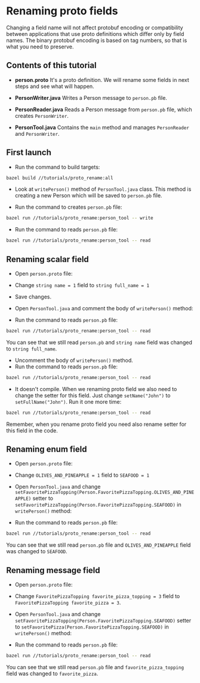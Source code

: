 # Renaming proto fields

Changing a field name will not affect protobuf encoding or 
compatibility between applications that use proto definitions 
which differ only by field names.
The binary protobuf encoding is based on tag numbers, so that 
is what you need to preserve.
 
## Contents of this tutorial  
- **person.proto** 
It's a proto definition. 
We will rename some fields in next steps and see what will happen.

    <walkthrough-editor-open-file 
	    filePath="startup-os/tutorials/proto_rename/person.proto" 
	    text="person.proto">
    </walkthrough-editor-open-file>

- **PersonWriter.java** 
Writes a Person message to `person.pb` file.

    <walkthrough-editor-open-file 
	    filePath="startup-os/tutorials/proto_rename/PersonWriter.java" 
	    text="PersonWriter.java">
    </walkthrough-editor-open-file>

- **PersonReader.java** 
Reads a Person message from `person.pb` file, which creates `PersonWriter`.

    <walkthrough-editor-open-file 
	    filePath="startup-os/tutorials/proto_rename/PersonReader.java" 
	    text="PersonReader.java">
    </walkthrough-editor-open-file>

- **PersonTool.java** 
Contains the `main` method and manages `PersonReader` and `PersonWriter`.

    <walkthrough-editor-open-file 
	    filePath="startup-os/tutorials/proto_rename/PersonTool.java" 
	    text="PersonTool.java">
    </walkthrough-editor-open-file>

## First launch
- Run the command to build targets:
```bash
bazel build //tutorials/proto_rename:all
```
- Look at `writePerson()` method of `PersonTool.java` class. 
This method is creating a new Person which will be saved to `person.pb` file.

    <walkthrough-editor-open-file 
	    filePath="startup-os/tutorials/proto_rename/PersonTool.java" 
	    text="PersonTool.java">
    </walkthrough-editor-open-file>
 
- Run the command to creates `person.pb` file:
```bash
bazel run //tutorials/proto_rename:person_tool -- write
```
- Run the command to reads `person.pb` file:
```bash
bazel run //tutorials/proto_rename:person_tool -- read
```

## Renaming scalar field
- Open `person.proto` file:

    <walkthrough-editor-open-file 
	    filePath="startup-os/tutorials/proto_rename/person.proto" 
	    text="person.proto">
    </walkthrough-editor-open-file>

- Change `string name = 1` field to `string full_name = 1`
- Save changes.
- Open `PersonTool.java` and comment the body of `writePerson()` method:

    <walkthrough-editor-open-file 
	    filePath="startup-os/tutorials/proto_rename/PersonTool.java" 
	    text="PersonTool.java">
    </walkthrough-editor-open-file>

- Run the command to reads `person.pb` file:
```bash
bazel run //tutorials/proto_rename:person_tool -- read
```
You can see that we still read `person.pb` and `string name` field 
was changed to `string full_name`.
- Uncomment the body of `writePerson()` method. 
- Run the command to reads `person.pb` file:
```bash
bazel run //tutorials/proto_rename:person_tool -- read
```
- It doesn't compile. When we renaming proto field we also need 
to change the setter for this field. 
Just change `setName("John")` to `setFullName("John")`. 
Run it one more time:
```bash
bazel run //tutorials/proto_rename:person_tool -- read
```
Remember, when you rename proto field you need also rename setter 
for this field in the code.

## Renaming enum field
- Open `person.proto` file:

    <walkthrough-editor-open-file 
	    filePath="startup-os/tutorials/proto_rename/person.proto" 
	    text="person.proto">
    </walkthrough-editor-open-file>

- Change `OLIVES_AND_PINEAPPLE = 1` field to `SEAFOOD = 1`
- Open `PersonTool.java` and change 
`setFavoritePizzaTopping(Person.FavoritePizzaTopping.OLIVES_AND_PINEAPPLE)` 
setter to 
`setFavoritePizzaTopping(Person.FavoritePizzaTopping.SEAFOOD)` 
in `writePerson()` method:

    <walkthrough-editor-open-file 
	    filePath="startup-os/tutorials/proto_rename/PersonTool.java" 
	    text="PersonTool.java">
    </walkthrough-editor-open-file>

- Run the command to reads `person.pb` file:
```bash
bazel run //tutorials/proto_rename:person_tool -- read
```
You can see that we still read `person.pb` file 
and `OLIVES_AND_PINEAPPLE` field was changed to `SEAFOOD`.
 
## Renaming message field
- Open `person.proto` file:

    <walkthrough-editor-open-file 
	    filePath="startup-os/tutorials/proto_rename/person.proto" 
	    text="person.proto">
    </walkthrough-editor-open-file>

- Change `FavoritePizzaTopping favorite_pizza_topping = 3` field 
to `FavoritePizzaTopping favorite_pizza = 3`.
- Open `PersonTool.java` and change 
`setFavoritePizzaTopping(Person.FavoritePizzaTopping.SEAFOOD)` setter 
to `setFavoritePizza(Person.FavoritePizzaTopping.SEAFOOD)` 
in `writePerson()` method:

    <walkthrough-editor-open-file 
	    filePath="startup-os/tutorials/proto_rename/PersonTool.java" 
	    text="PersonTool.java">
    </walkthrough-editor-open-file>

- Run the command to reads `person.pb` file:
```bash
bazel run //tutorials/proto_rename:person_tool -- read
```
You can see that we still read `person.pb` file and 
`favorite_pizza_topping` field was changed to `favorite_pizza`.
